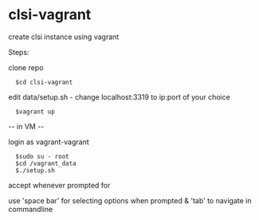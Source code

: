 clsi-vagrant
============

create clsi instance using vagrant

Steps:

clone repo
```
  $cd clsi-vagrant
```
edit data/setup.sh - change localhost:3319 to ip:port of your choice
```
  $vagrant up
```

-- in VM --

login as vagrant-vagrant
```
  $sudo su - root
  $cd /vagrant_data
  $./setup.sh
```
accept whenever prompted for

use 'space bar' for selecting options when prompted & 'tab' to navigate in commandline

